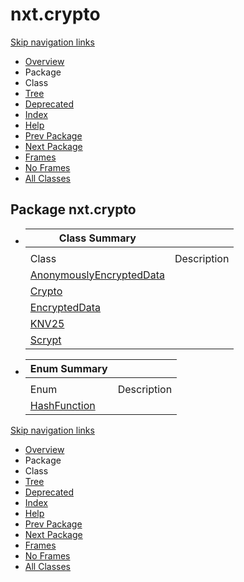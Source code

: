 # nxt.crypto

[Skip navigation links](nxt.crypto.md#skip.navbar.top)

* [Overview](../../overview.md)
* Package
* Class
* [Tree](nxt.crypto-class-hierarchy.md)
* [Deprecated](broken-reference)
* [Index](../../index-files/a-index.md)
* [Help](../../how-this-api-document-is-organized.md)
* [Prev Package](../addons/nxt.addons.md)
* [Next Package](../db/nxt.db.md)
* [Frames](https://jpr4.gojupiter.tech/doc/index.html?nxt/crypto/package-summary.html)
* [No Frames](nxt.crypto.md)
* [All Classes](../../all-classes.md)

## Package nxt.crypto

* | Class Summary                                                                                        |             |
  | ---------------------------------------------------------------------------------------------------- | ----------- |
  |                                                                                                      |             |
  | Class                                                                                                | Description |
  | [AnonymouslyEncryptedData](https://jpr4.gojupiter.tech/doc/nxt/crypto/AnonymouslyEncryptedData.html) |             |
  | [Crypto](https://jpr4.gojupiter.tech/doc/nxt/crypto/Crypto.html)                                     |             |
  | [EncryptedData](https://jpr4.gojupiter.tech/doc/nxt/crypto/EncryptedData.html)                       |             |
  | [KNV25](https://jpr4.gojupiter.tech/doc/nxt/crypto/KNV25.html)                                       |             |
  | [Scrypt](https://jpr4.gojupiter.tech/doc/nxt/crypto/Scrypt.html)                                     |             |
* | Enum Summary                                                                 |             |
  | ---------------------------------------------------------------------------- | ----------- |
  |                                                                              |             |
  | Enum                                                                         | Description |
  | [HashFunction](https://jpr4.gojupiter.tech/doc/nxt/crypto/HashFunction.html) |             |

[Skip navigation links](nxt.crypto.md#skip.navbar.bottom)

* [Overview](../../overview.md)
* Package
* Class
* [Tree](nxt.crypto-class-hierarchy.md)
* [Deprecated](broken-reference)
* [Index](../../index-files/a-index.md)
* [Help](../../how-this-api-document-is-organized.md)
* [Prev Package](../addons/nxt.addons.md)
* [Next Package](../db/nxt.db.md)
* [Frames](https://jpr4.gojupiter.tech/doc/index.html?nxt/crypto/package-summary.html)
* [No Frames](nxt.crypto.md)
* [All Classes](../../all-classes.md)
